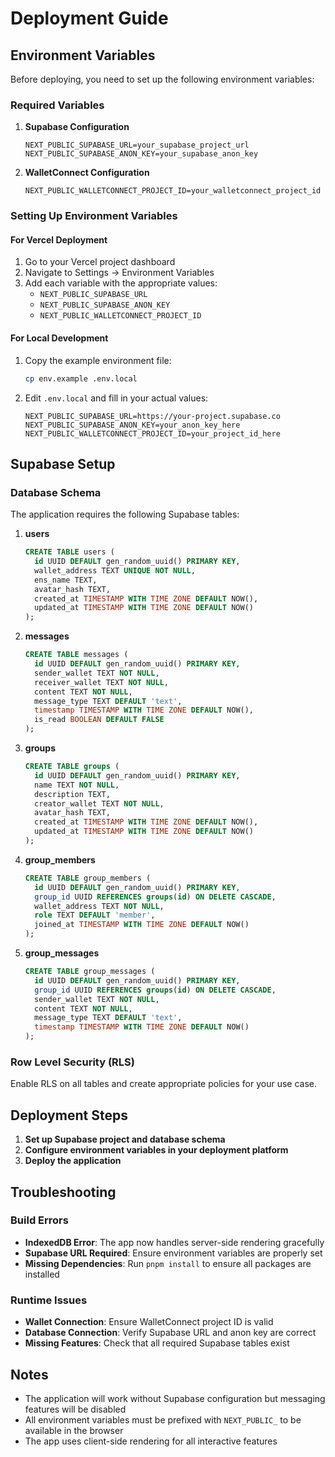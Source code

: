 # Deployment Guide

## Environment Variables

Before deploying, you need to set up the following environment variables:

### Required Variables

1. **Supabase Configuration**
   ```
   NEXT_PUBLIC_SUPABASE_URL=your_supabase_project_url
   NEXT_PUBLIC_SUPABASE_ANON_KEY=your_supabase_anon_key
   ```

2. **WalletConnect Configuration**
   ```
   NEXT_PUBLIC_WALLETCONNECT_PROJECT_ID=your_walletconnect_project_id
   ```

### Setting Up Environment Variables

#### For Vercel Deployment

1. Go to your Vercel project dashboard
2. Navigate to Settings → Environment Variables
3. Add each variable with the appropriate values:
   - `NEXT_PUBLIC_SUPABASE_URL`
   - `NEXT_PUBLIC_SUPABASE_ANON_KEY`
   - `NEXT_PUBLIC_WALLETCONNECT_PROJECT_ID`

#### For Local Development

1. Copy the example environment file:
   ```bash
   cp env.example .env.local
   ```

2. Edit `.env.local` and fill in your actual values:
   ```
   NEXT_PUBLIC_SUPABASE_URL=https://your-project.supabase.co
   NEXT_PUBLIC_SUPABASE_ANON_KEY=your_anon_key_here
   NEXT_PUBLIC_WALLETCONNECT_PROJECT_ID=your_project_id_here
   ```

## Supabase Setup

### Database Schema

The application requires the following Supabase tables:

1. **users**
   ```sql
   CREATE TABLE users (
     id UUID DEFAULT gen_random_uuid() PRIMARY KEY,
     wallet_address TEXT UNIQUE NOT NULL,
     ens_name TEXT,
     avatar_hash TEXT,
     created_at TIMESTAMP WITH TIME ZONE DEFAULT NOW(),
     updated_at TIMESTAMP WITH TIME ZONE DEFAULT NOW()
   );
   ```

2. **messages**
   ```sql
   CREATE TABLE messages (
     id UUID DEFAULT gen_random_uuid() PRIMARY KEY,
     sender_wallet TEXT NOT NULL,
     receiver_wallet TEXT NOT NULL,
     content TEXT NOT NULL,
     message_type TEXT DEFAULT 'text',
     timestamp TIMESTAMP WITH TIME ZONE DEFAULT NOW(),
     is_read BOOLEAN DEFAULT FALSE
   );
   ```

3. **groups**
   ```sql
   CREATE TABLE groups (
     id UUID DEFAULT gen_random_uuid() PRIMARY KEY,
     name TEXT NOT NULL,
     description TEXT,
     creator_wallet TEXT NOT NULL,
     avatar_hash TEXT,
     created_at TIMESTAMP WITH TIME ZONE DEFAULT NOW(),
     updated_at TIMESTAMP WITH TIME ZONE DEFAULT NOW()
   );
   ```

4. **group_members**
   ```sql
   CREATE TABLE group_members (
     id UUID DEFAULT gen_random_uuid() PRIMARY KEY,
     group_id UUID REFERENCES groups(id) ON DELETE CASCADE,
     wallet_address TEXT NOT NULL,
     role TEXT DEFAULT 'member',
     joined_at TIMESTAMP WITH TIME ZONE DEFAULT NOW()
   );
   ```

5. **group_messages**
   ```sql
   CREATE TABLE group_messages (
     id UUID DEFAULT gen_random_uuid() PRIMARY KEY,
     group_id UUID REFERENCES groups(id) ON DELETE CASCADE,
     sender_wallet TEXT NOT NULL,
     content TEXT NOT NULL,
     message_type TEXT DEFAULT 'text',
     timestamp TIMESTAMP WITH TIME ZONE DEFAULT NOW()
   );
   ```

### Row Level Security (RLS)

Enable RLS on all tables and create appropriate policies for your use case.

## Deployment Steps

1. **Set up Supabase project and database schema**
2. **Configure environment variables in your deployment platform**
3. **Deploy the application**

## Troubleshooting

### Build Errors

- **IndexedDB Error**: The app now handles server-side rendering gracefully
- **Supabase URL Required**: Ensure environment variables are properly set
- **Missing Dependencies**: Run `pnpm install` to ensure all packages are installed

### Runtime Issues

- **Wallet Connection**: Ensure WalletConnect project ID is valid
- **Database Connection**: Verify Supabase URL and anon key are correct
- **Missing Features**: Check that all required Supabase tables exist

## Notes

- The application will work without Supabase configuration but messaging features will be disabled
- All environment variables must be prefixed with `NEXT_PUBLIC_` to be available in the browser
- The app uses client-side rendering for all interactive features
